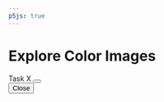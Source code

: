 ```yaml
---
p5js: true
---
```



# Explore Color Images

<style>
    .dot {
        cursor: pointer;
        height: 15px;
        width: 15px;
        margin: 0 2px;
        background-color: #bbb;
        border-radius: 50%;
        border: none;
        display: inline-block;
        transition: background-color 0.6s ease;
    }

    .active, .dot:hover {
        background-color: #717171;
    }
</style>

<!-- Modal -->
<div class="modal fade" id="myModal" tabindex="-1" aria-labelledby="myModalLabel" aria-hidden="true">
    <div class="modal-dialog modal-dialog-centered modal-sm">
        <div class="modal-content">
            <div class="modal-header">
                <span class="modal-title fs-1" id="myModalLabel">Task X</span>
                <button type="button" class="btn-close" data-bs-dismiss="modal" aria-label="Close"></button>
            </div>
            <div class="modal-body"></div>
            <div class="modal-footer">
                <button type="button" class="btn btn-secondary" data-bs-dismiss="modal">Close</button>
            </div>
        </div>
    </div>
</div>



<div id="p5js-container" style="position: relative; display: grid; grid-template-columns: 1fr 1fr; grid-gap: 10px;">
    <div id="canvas-container" style="position: inherit;"></div>
    <div id="gui-container" style="position: inherit;"></div>
</div>

<script src="color_explore.js"></script>
